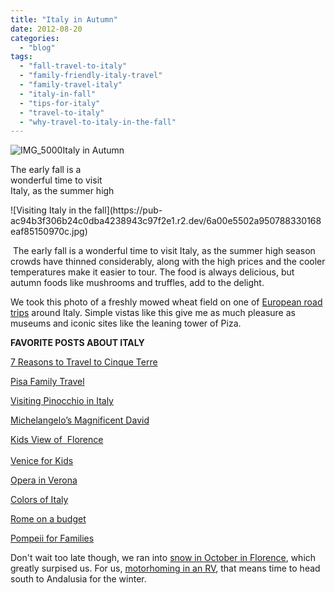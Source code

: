 ```yaml
---
title: "Italy in Autumn"
date: 2012-08-20
categories: 
  - "blog"
tags: 
  - "fall-travel-to-italy"
  - "family-friendly-italy-travel"
  - "family-travel-italy"
  - "italy-in-fall"
  - "tips-for-italy"
  - "travel-to-italy"
  - "why-travel-to-italy-in-the-fall"
---
```


![IMG_5000](https://pub-ac94b3f306b24c0dba4238943c97f2e1.r2.dev/6a00e5502a950788330168eaf849ef970c.jpg)Italy in Autumn  
  
The early fall is a  
wonderful time to visit  
Italy, as the summer high

<!--more--> ![Visiting Italy in the fall](https://pub-ac94b3f306b24c0dba4238943c97f2e1.r2.dev/6a00e5502a950788330168eaf85150970c.jpg)

 The early fall is a wonderful time to visit Italy, as the summer high season crowds have thinned considerably, along with the high prices and the cooler temperatures make it easier to tour. The food is always delicious, but autumn foods like mushrooms and truffles, add to the delight.  
  
We took this photo of a freshly mowed wheat field on one of [European road trips](http://soultravelers3new.local/2011/06/road-trip-europe-plan-then-improvise.html "European road trip") around Italy. Simple vistas like this give me as much pleasure as museums and iconic sites like the leaning tower of Piza.  
  
**FAVORITE POSTS ABOUT ITALY**  
  
[7 Reasons to Travel to Cinque Terre](http://soultravelers3new.local/2009/07/7-best-reasons-to-travel-cinque-terre-italy.html "travel to Cinque terre")  
  
[Pisa Family Travel](http://soultravelers3new.local/2008/03/pisa-that-famou.html#more "Pisa family travel")  
  
[Visiting Pinocchio in Italy](http://soultravelers3new.local/2008/03/where-is-pinocc.html#more "visiting pinocchio in Italy")  
  
[Michelangelo’s Magnificent David](http://soultravelers3new.local/2008/02/david-davinci-m.html#more "Michelangelo’s magnificent David")  
  
[Kids View of  Florence](http://soultravelers3new.local/2008/03/kids-view-of-fl.html "Kid's view of Florence")[](http://soultravelers3new.local/2009/07/7-best-reasons-to-travel-cinque-terre-italy.html "travel to Cinque terre")  
[  
Venice for Kids](http://soultravelers3new.local/2007/05/kids-lit-itiner.html#more "Venice for kids")  
  
[Opera in Verona](http://soultravelers3new.local/2010/09/family-travel-italy-verona-opera-carmen-aida-domingo-zeffirelli-family-friendly-educational-travel.html "opera in Verona")  
  
[Colors of Italy](http://soultravelers3new.local/2009/08/colors-of-italy.html "colors of Italy")  
  
[Rome on a budget](http://soultravelers3new.local/2007/05/roma.html "Rome on low budget")  
  
[Pompeii for Families](http://soultravelers3new.local/2008/04/pompeiiburied-a.html "Rome for families")  
  
[](http://soultravelers3new.local/2008/03/pisa-that-famou.html#more "Pisa family travel")  
  
Don't wait too late though, we ran into [snow in October in Florence](http://soultravelers3new.local/2008/02/snow-in-florenc.html "snow in October in Florence"), which greatly surpised us. For us, [motorhoming in an RV](http://soultravelers3new.local/2012/06/motorhoming-travels-in-europe-.html "Motorhoming in RV in Europe"), that means time to head south to Andalusia for the winter.
